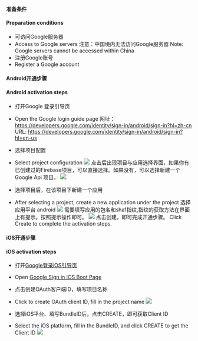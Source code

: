 #### 准备条件  
#### Preparation conditions
- 可访问Google服务器  
- Access to Google servers
注意：中国境内无法访问Google服务器
Note: Google servers cannot be accessed within China
- 注册Google账号  
- Register a Google account


#### Android开通步骤 
#### Android activation steps

* 打开Google 登录引导页
* Open the Google login guide page
网址： https://developers.google.com/identity/sign-in/android/sign-in?hl=zh-cn
URL: https://developers.google.com/identity/sign-in/android/sign-in?hl=en-us

* 选择项目配置
* Select project configuration
![](https://vkceyugu.cdn.bspapp.com/VKCEYUGU-f184e7c3-1912-41b2-b81f-435d1b37c7b4/636a9bd3-77d7-4539-b46c-0c798eb49350.png)
点击后出现项目与应用选择界面，如果你有已创建过的Firebase项目，可以直接选择。如果没有，可以选择新建一个Google Api 项目。
![](https://vkceyugu.cdn.bspapp.com/VKCEYUGU-f184e7c3-1912-41b2-b81f-435d1b37c7b4/f206ec8a-c82d-41f4-9e6d-d838e21a4857.png)

* 选择项目后，在该项目下新建一个应用
* After selecting a project, create a new application under the project
选择应用平台  android
![](https://vkceyugu.cdn.bspapp.com/VKCEYUGU-f184e7c3-1912-41b2-b81f-435d1b37c7b4/09c5a8aa-c698-4133-9a11-d73d59e37da5.png)
需要填写应用的包名和sha1指纹,指纹的获取方法在界面上有提示。按照提示操作即可。
![](https://vkceyugu.cdn.bspapp.com/VKCEYUGU-f184e7c3-1912-41b2-b81f-435d1b37c7b4/d14feca3-94b5-467e-b197-d98b866072bc.png)
点击创建，即可完成开通步骤。
Click Create to complete the activation steps.

#### iOS开通步骤
#### iOS activation steps

* 打开[Google登录iOS引导页](http://developers.google.com/identity/sign-in/ios/start-integrating?hl=zh-cn)
* Open [Google Sign in iOS Boot Page](http://developers.google.com/identity/sign-in/ios/start-integrating?hl=zh-cn)

* 点击创建OAuth客户端ID，填写项目名称
* Click to create OAuth client ID, fill in the project name
![](https://vkceyugu.cdn.bspapp.com/VKCEYUGU-f184e7c3-1912-41b2-b81f-435d1b37c7b4/1978e9aa-5e11-4586-9caf-1c1b7c3e71bd.png)

* 选择iOS平台、填写BundleID后，点击CREATE，即可获取Client ID
* Select the iOS platform, fill in the BundleID, and click CREATE to get the Client ID
![](https://vkceyugu.cdn.bspapp.com/VKCEYUGU-f184e7c3-1912-41b2-b81f-435d1b37c7b4/26045e0b-b6f0-4c22-aa61-0d63120e1a4b.png)

